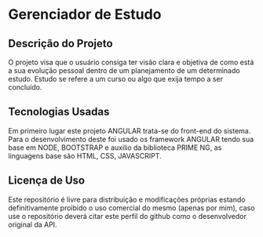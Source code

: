 # Gerenciador de Estudo

## Descrição do Projeto
O projeto visa que o usuário consiga ter visão clara e objetiva de como está a sua evolução pessoal dentro de um planejamento de um determinado estudo. Estudo se refere a um curso ou algo que exija tempo a ser concluído.

## Tecnologias Usadas
Em primeiro lugar este projeto ANGULAR trata-se do front-end do sistema. Para o desenvolvimento deste foi usado os framework ANGULAR tendo sua base em NODE, BOOTSTRAP e auxilio da biblioteca PRIME NG, as linguagens base são HTML, CSS, JAVASCRIPT.

## Licença de Uso
Este repositório é livre para distribuição e modificações próprias estando definitivamente proibido o uso comercial do mesmo (apenas por mim), caso use o repositório deverá citar este perfil do github como o desenvolvedor original da API.
